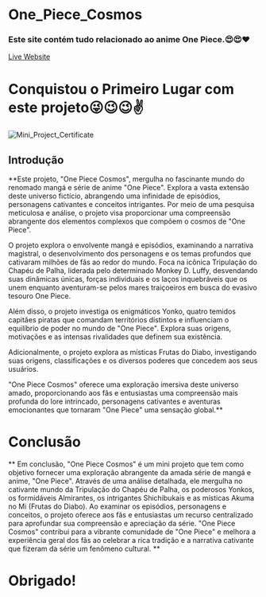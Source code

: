 # One_Piece_Cosmos

### Este site contém tudo relacionado ao anime One Piece.😍😍❤
[Live Website](https://punith-kk.github.io/One_Piece_Cosmos/AnimatedAnimals-master/index2.html "From Punith.K.K")

# Conquistou o Primeiro Lugar com este projeto😜😉😉✌
![Mini_Project_Certificate](https://github.com/Punith-KK/One_Piece_Cosmos/assets/118302022/ef822f99-9da0-4920-aa7f-8ced004bfd4e)


## Introdução
**Este projeto, "One Piece Cosmos", mergulha no fascinante mundo do renomado mangá e série de anime "One Piece". Explora a vasta extensão deste universo fictício, abrangendo uma infinidade de episódios, personagens cativantes e conceitos intrigantes. Por meio de uma pesquisa meticulosa e análise, o projeto visa proporcionar uma compreensão abrangente dos elementos complexos que compõem o cosmos de "One Piece".

O projeto explora o envolvente mangá e episódios, examinando a narrativa magistral, o desenvolvimento dos personagens e os temas profundos que cativaram milhões de fãs ao redor do mundo. Foca na icônica Tripulação do Chapéu de Palha, liderada pelo determinado Monkey D. Luffy, desvendando suas dinâmicas únicas, forças individuais e os laços inquebráveis que os unem enquanto aventuram-se pelos mares traiçoeiros em busca do evasivo tesouro One Piece.

Além disso, o projeto investiga os enigmáticos Yonko, quatro temidos capitães piratas que comandam territórios distintos e influenciam o equilíbrio de poder no mundo de "One Piece". Explora suas origens, motivações e as intensas rivalidades que definem sua existência.

Adicionalmente, o projeto explora as místicas Frutas do Diabo, investigando suas origens, classificações e os diversos poderes que concedem aos seus usuários.

"One Piece Cosmos" oferece uma exploração imersiva deste universo amado, proporcionando aos fãs e entusiastas uma compreensão mais profunda do lore intrincado, personagens cativantes e aventuras emocionantes que tornaram "One Piece" uma sensação global.**

# Conclusão
** Em conclusão, "One Piece Cosmos" é um mini projeto que tem como objetivo fornecer uma exploração abrangente da amada série de mangá e anime, "One Piece". Através de uma análise detalhada, ele mergulha no cativante mundo da Tripulação do Chapéu de Palha, os poderosos Yonkos, os formidáveis Almirantes, os intrigantes Shichibukais e as místicas Akuma no Mi (Frutas do Diabo). Ao examinar os episódios, personagens e conceitos, o projeto oferece aos fãs e entusiastas um recurso centralizado para aprofundar sua compreensão e apreciação da série. "One Piece Cosmos" contribui para a vibrante comunidade de "One Piece" e melhora a experiência geral dos fãs ao celebrar a rica tradição e a narrativa cativante que fizeram da série um fenômeno cultural. **

# Obrigado!
